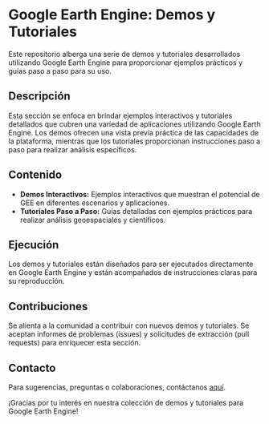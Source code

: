 # Google Earth Engine: Demos y Tutoriales

Este repositorio alberga una serie de demos y tutoriales desarrollados utilizando Google Earth Engine para proporcionar ejemplos prácticos y guías paso a paso para su uso.

## Descripción

Esta sección se enfoca en brindar ejemplos interactivos y tutoriales detallados que cubren una variedad de aplicaciones utilizando Google Earth Engine. Los demos ofrecen una vista previa práctica de las capacidades de la plataforma, mientras que los tutoriales proporcionan instrucciones paso a paso para realizar análisis específicos.

## Contenido

- **Demos Interactivos:** Ejemplos interactivos que muestran el potencial de GEE en diferentes escenarios y aplicaciones.
- **Tutoriales Paso a Paso:** Guías detalladas con ejemplos prácticos para realizar análisis geoespaciales y científicos.

## Ejecución

Los demos y tutoriales están diseñados para ser ejecutados directamente en Google Earth Engine y están acompañados de instrucciones claras para su reproducción.

## Contribuciones

Se alienta a la comunidad a contribuir con nuevos demos y tutoriales. Se aceptan informes de problemas (issues) y solicitudes de extracción (pull requests) para enriquecer esta sección.

## Contacto

Para sugerencias, preguntas o colaboraciones, contáctanos [aquí](mailto:tu_correo@example.com).

¡Gracias por tu interés en nuestra colección de demos y tutoriales para Google Earth Engine!
